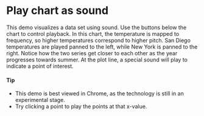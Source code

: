 # Play chart as sound
This demo visualizes a data set using sound. Use the buttons below the chart to control playback.
In this chart, the temperature is mapped to frequency, so higher temperatures correspond to higher pitch.
San Diego temperatures are played panned to the left, while New York is panned to the right.
Notice how the two series get closer to each other as the year progresses towards summer.
At the plot line, a special sound will play to indicate a point of interest.

####  Tip
- This demo is best viewed in Chrome, as the technology is still in an experimental stage.
- Try clicking a point to play the points at that x-value.